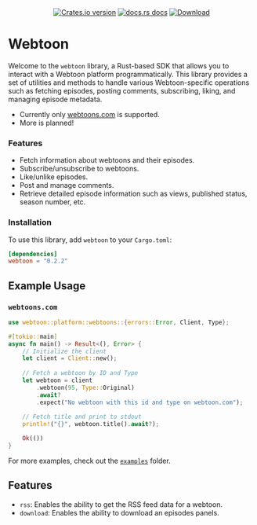 <div align="center">
  <!-- Version -->
  <a href="https://crates.io/crates/webtoon">
    <img src="https://img.shields.io/crates/v/webtoon.svg?style=flat-square"
    alt="Crates.io version" /></a>
  <!-- Docs -->
  <a href="https://docs.rs/webtoon">
  <img src="https://img.shields.io/badge/docs-latest-blue.svg?style=flat-square" alt="docs.rs docs" /></a>
  <!-- Downloads -->
  <a href="https://crates.io/crates/webtoon">
    <img src="https://img.shields.io/crates/d/webtoon.svg?style=flat-square" alt="Download" />
  </a>
</div>

# Webtoon

Welcome to the `webtoon` library, a Rust-based SDK that allows you to interact with a Webtoon platform programmatically.
This library provides a set of utilities and methods to handle various Webtoon-specific operations such as fetching episodes,
posting comments, subscribing, liking, and managing episode metadata.

- Currently only [webtoons.com](https://www.webtoons.com/) is supported.
- More is planned!

### Features

- Fetch information about webtoons and their episodes.
- Subscribe/unsubscribe to webtoons.
- Like/unlike episodes.
- Post and manage comments.
- Retrieve detailed episode information such as views, published status, season number, etc.

### Installation

To use this library, add `webtoon` to your `Cargo.toml`:

```toml
[dependencies]
webtoon = "0.2.2"
```

## Example Usage

### `webtoons.com`

```rust
use webtoon::platform::webtoons::{errors::Error, Client, Type};

#[tokio::main]
async fn main() -> Result<(), Error> {
    // Initialize the client
    let client = Client::new();
    
    // Fetch a webtoon by ID and Type
    let webtoon = client
        .webtoon(95, Type::Original)
        .await?
        .expect("No webtoon with this id and type on webtoon.com");
    
    // Fetch title and print to stdout
    println!("{}", webtoon.title().await?);

    Ok(())
}
```

For more examples, check out the [`examples`](https://github.com/Webtoon-Studio/webtoon/tree/main/examples) folder.

## Features

- `rss`: Enables the ability to get the RSS feed data for a webtoon.
- `download`: Enables the ability to download an episodes panels.
